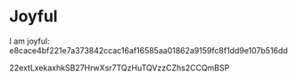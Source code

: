 # Joyful

I am joyful: e8cace4bf221e7a373842ccac16af16585aa01862a9159fc8f1dd9e107b516dd


22extLxekaxhkSB27HrwXsr7TQzHuTQVzzCZhs2CCQmBSP